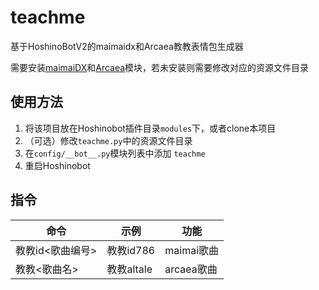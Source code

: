 # teachme
基于HoshinoBotV2的maimaidx和Arcaea教教表情包生成器

需要安装[maimaiDX](https://github.com/Yuri-YuzuChaN/maimaiDX)和[Arcaea](https://github.com/Yuri-YuzuChaN/Arcaea)模块，若未安装则需要修改对应的资源文件目录

## 使用方法
1. 将该项目放在Hoshinobot插件目录`modules`下，或者clone本项目
2. （可选）修改`teachme.py`中的资源文件目录
3. 在`config/__bot__.py`模块列表中添加 `teachme`
4. 重启Hoshinobot

## 指令
| 命令             | 示例       | 功能       |
|------------------|-----------|-----------|
| 教教id<歌曲编号>  | 教教id786  | maimai歌曲 |
| 教教<歌曲名>      | 教教altale | arcaea歌曲 |
